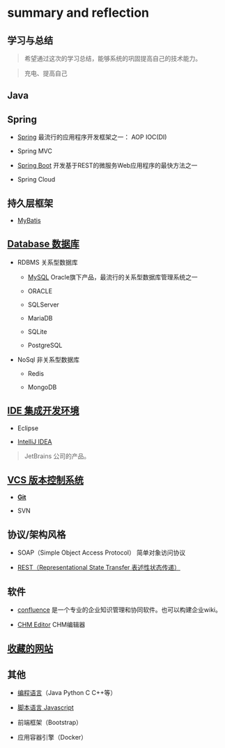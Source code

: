 # summary and reflection

## 学习与总结

> 希望通过这次的学习总结，能够系统的巩固提高自己的技术能力。

> 充电、提高自己



## Java

## Spring

- [Spring](./spring/spring.md) 最流行的应用程序开发框架之一： AOP IOC(DI)

- Spring MVC

- [Spring Boot](./spring/spring-boot.md) 开发基于REST的微服务Web应用程序的最快方法之一

- Spring Cloud


## 持久层框架

- [MyBatis](./mybatis.md)


## [Database 数据库](/database/database.md)

- RDBMS 关系型数据库

    - [MySQL](/database/mysql.md)  Oracle旗下产品，最流行的关系型数据库管理系统之一

    - ORACLE

    - SQLServer

    - MariaDB

    - SQLite

    - PostgreSQL

- NoSql 非关系型数据库

    - Redis

    - MongoDB


## [IDE 集成开发环境](./ide/ide.md)

- Eclipse

- [IntelliJ IDEA](./ide/idea.md)  

> JetBrains 公司的产品。



## [VCS 版本控制系统](./vcs/vcs.md)

- [**Git**](./vcs/git.md)

- SVN


## 协议/架构风格

- SOAP（Simple Object Access Protocol） 简单对象访问协议

- [REST（Representational State Transfer 表述性状态传递）](/rest.md)


## 软件

- [confluence](/confluence.md)  是一个专业的企业知识管理和协同软件。也可以构建企业wiki。

- [CHM Editor](/chmeditor.md)  CHM编辑器


## [收藏的网站](/website.md)


## 其他

- [编程语言](/language.md)（Java Python C C++等）

- [脚本语言 Javascript](./javascript.md)

- 前端框架（Bootstrap）

- 应用容器引擎（Docker）

